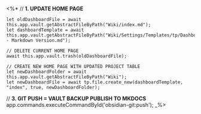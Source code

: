 <%*
// **1. UPDATE HOME PAGE**

	let oldDashboardFile = await this.app.vault.getAbstractFileByPath("Wiki/index.md");
	let dashboardTemplate = await this.app.vault.getAbstractFileByPath("Wiki/Settings/Templates/tp/Dashboards/Index - Markdown Version.md");
	
	// DELETE CURRENT HOME PAGE
	await this.app.vault.trash(oldDashboardFile);
	
	// CREATE NEW HOME PAGE WITH UPDATED PROJECT TABLE
	let newDashboardFolder = await this.app.vault.getAbstractFileByPath("Wiki");
	let newDashboardFile = await tp.file.create_new(dashboardTemplate, "index", true, newDashboardFolder);

// **3. GIT PUSH = VAULT BACKUP  PUBLISH TO MKDOCS**
	app.commands.executeCommandById('obsidian-git:push');
_%>